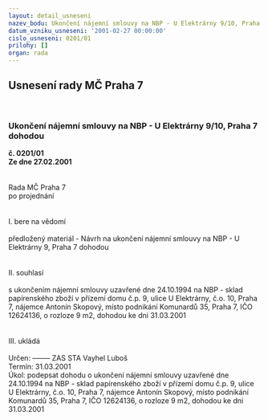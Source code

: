 ```yaml
---
layout: detail_usneseni
nazev_bodu: Ukončení nájemní smlouvy na NBP - U Elektrárny 9/10, Praha 7 dohodou
datum_vzniku_usneseni: '2001-02-27 00:00:00'
cislo_usneseni: 0201/01
prilohy: []
organ: rada
---
```

<div id="ucUsn_pList" class="usn">
	<span><h2>Usnesení rady MČ Praha 7 </h2>
<br></span><div class="standBody">
<span><h3>Ukončení nájemní smlouvy na NBP - U Elektrárny 9/10, Praha 7 dohodou</h3></span><div class="center">
		<strong>č. 0201/01</strong><br>
	</div>
<div class="center">
		<strong>Ze dne 27.02.2001</strong><br><br>
	</div>
<br>Rada MČ Praha 7<br>po projednání<br><br><br>I.	bere na vědomí<br><br> předložený materiál - Návrh na ukončení nájemní smlouvy na NBP - U Elektrárny 9, Praha 7 dohodou<br><br><br>II.	souhlasí <br><br>s ukončením nájemní smlouvy uzavřené dne 24.10.1994 na NBP - sklad papírenského zboží v přízemí domu č.p. 9, ulice U Elektrárny, č.o. 10, Praha 7, nájemce Antonín Skopový, místo podnikání Komunardů 35, Praha 7, IČO 12624136, o rozloze 9 m2, dohodou ke dni 31.03.2001<br><br><br>III.	ukládá <br><br> Určen:	–––––	ZAS STA Vayhel Luboš<br>Termín: 31.03.2001<br>Úkol:	podepsat dohodu o ukončení nájemní smlouvy uzavřené dne 24.10.1994 na NBP - sklad papírenského zboží v přízemí domu č.p. 9, ulice U Elektrárny, č.o. 10, Praha 7, nájemce Antonín Skopový, místo podnikání Komunardů 35, Praha 7, IČO 12624136, o rozloze 9 m2, dohodou ke dni 31.03.2001<br>  <br><br> <br>
</div>
</div>